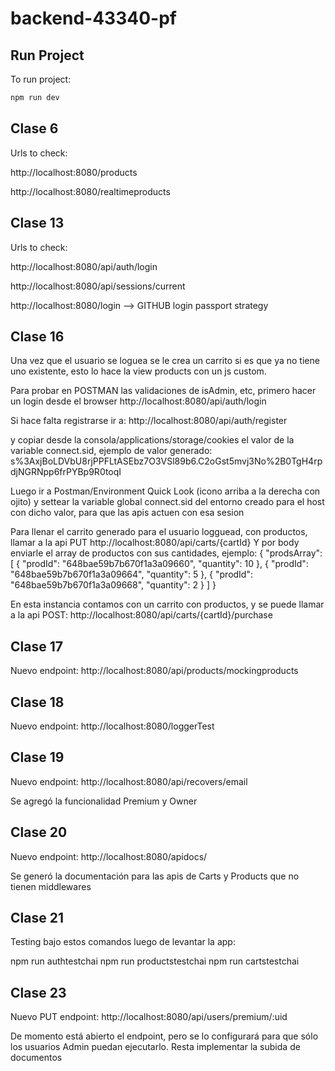 # backend-43340-pf

## Run Project

To run project:

```bash
npm run dev
```

## Clase 6

Urls to check:

http://localhost:8080/products

http://localhost:8080/realtimeproducts

## Clase 13

Urls to check:

http://localhost:8080/api/auth/login

http://localhost:8080/api/sessions/current

http://localhost:8080/login --> GITHUB login passport strategy

## Clase 16

Una vez que el usuario se loguea se le crea un carrito si es que ya no tiene uno existente, esto lo hace la view products con un js custom.

Para probar en POSTMAN las validaciones de isAdmin, etc, primero hacer un login desde el browser
http://localhost:8080/api/auth/login

Si hace falta registrarse ir a:
http://localhost:8080/api/auth/register

y copiar desde la consola/applications/storage/cookies el valor de la variable connect.sid, ejemplo de valor generado: s%3AxjBoLDVbU8rjPPFLtASEbz7O3VSl89b6.C2oGst5mvj3No%2B0TgH4rpdjNGRNpp6frPYBp9R0toqI

Luego ir a Postman/Environment Quick Look (icono arriba a la derecha con ojito) y settear la variable global connect.sid del entorno creado para el host con dicho valor, para que las apis actuen con esa sesion

Para llenar el carrito generado para el usuario logguead, con productos, llamar a la api PUT
http://localhost:8080/api/carts/{cartId}
Y por body enviarle el array de productos con sus cantidades, ejemplo:
{
"prodsArray": [
{
"prodId": "648bae59b7b670f1a3a09660",
"quantity": 10
},
{
"prodId": "648bae59b7b670f1a3a09664",
"quantity": 5
},
{
"prodId": "648bae59b7b670f1a3a09668",
"quantity": 2
}
]
}

En esta instancia contamos con un carrito con productos, y se puede llamar a la api POST:
http://localhost:8080/api/carts/{cartId}/purchase

## Clase 17

Nuevo endpoint:
http://localhost:8080/api/products/mockingproducts

## Clase 18

Nuevo endpoint:
http://localhost:8080/loggerTest

## Clase 19

Nuevo endpoint:
http://localhost:8080/api/recovers/email

Se agregó la funcionalidad Premium y Owner

## Clase 20

Nuevo endpoint:
http://localhost:8080/apidocs/

Se generó la documentación para las apis de Carts y Products que no tienen middlewares

## Clase 21

Testing bajo estos comandos luego de levantar la app:

npm run authtestchai
npm run productstestchai
npm run cartstestchai

## Clase 23

Nuevo PUT endpoint:
http://localhost:8080/api/users/premium/:uid

De momento está abierto el endpoint, pero se lo configurará para que sólo los usuarios Admin puedan ejecutarlo.
Resta implementar la subida de documentos
